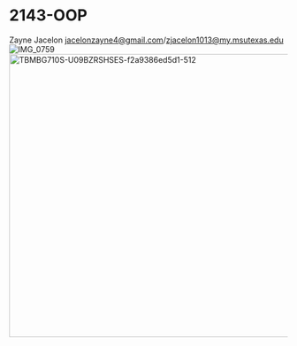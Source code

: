 # 2143-OOP
Zayne Jacelon
jacelonzayne4@gmail.com/zjacelon1013@my.msutexas.edu
![IMG_0759](https://github.com/user-attachments/assets/fabb7ba7-e1b8-4a0d-b065-4895733597d5)
<img width="512" height="512" alt="TBMBG710S-U09BZRSHSES-f2a9386ed5d1-512" src="https://github.com/user-attachments/assets/fe5f3c11-f0c9-46d3-a557-279a84f9be7b" />
